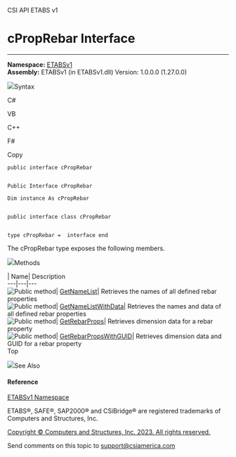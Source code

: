 ﻿

CSI API ETABS v1

# cPropRebar Interface  
  
---  
  
**Namespace:** [ETABSv1](2780f1b8-2033-5289-2298-1cdb2a7508d9.htm)  
**Assembly:** ETABSv1 (in ETABSv1.dll) Version: 1.0.0.0 (1.27.0.0)

![](../icons/SectionExpanded.png)Syntax

C#

VB

C++

F#

Copy

    
    
    public interface cPropRebar
    
    
    Public Interface cPropRebar
    
    Dim instance As cPropRebar
    
    
    public interface class cPropRebar
    
    
    type cPropRebar =  interface end

The cPropRebar type exposes the following members.

![](../icons/SectionExpanded.png)Methods

| Name| Description  
---|---|---  
![Public method](../icons/pubmethod.gif)|
[GetNameList](da0e0ee8-75f3-1291-8ecf-82ada0c9dafc.htm)|  Retrieves the names
of all defined rebar properties  
![Public method](../icons/pubmethod.gif)|
[GetNameListWithData](86a29060-ad85-b4d0-e584-193b70f96190.htm)|  Retrieves
the names and data of all defined rebar properties  
![Public method](../icons/pubmethod.gif)|
[GetRebarProps](fc575c6f-d372-d78a-3dd2-3d8a07b79063.htm)|  Retrieves
dimension data for a rebar property  
![Public method](../icons/pubmethod.gif)|
[GetRebarPropsWithGUID](3869ee11-a982-5c59-57c7-00158b7fcd47.htm)|  Retrieves
dimension data and GUID for a rebar property  
Top

![](../icons/SectionExpanded.png)See Also

#### Reference

[ETABSv1 Namespace](2780f1b8-2033-5289-2298-1cdb2a7508d9.htm)

ETABS®, SAFE®, SAP2000® and CSiBridge® are registered trademarks of Computers
and Structures, Inc.  

[Copyright © Computers and Structures, Inc. 2023. All rights
reserved.](http://www.csiamerica.com)

Send comments on this topic to
[support@csiamerica.com](mailto:support%40csiamerica.com?Subject=CSI%20API%20ETABS%20v1)

